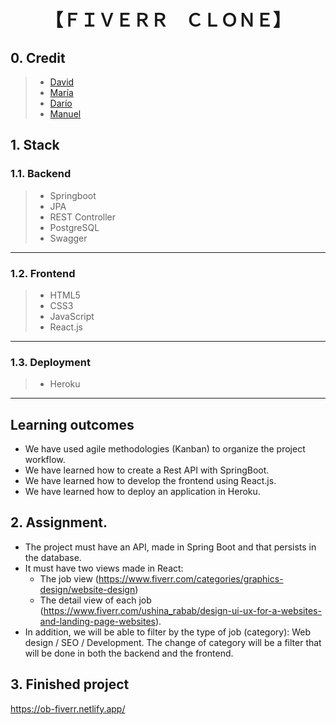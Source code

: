 # <h1 align="center">【ＦＩＶＥＲＲ　ＣＬＯＮＥ】</h1>

## 0. Credit

> - <a href="https://github.com/davidpalmerojara">David</a>
> - <a href="https://github.com/mariabvivanco">María</a>
> - <a href="https://github.com/TitoDKM">Darío</a>
> - <a href="https://github.com/heymanolito">Manuel</a>

## 1. Stack

### 1.1. Backend

> - Springboot
> - JPA
> - REST Controller
> - PostgreSQL
> - Swagger

---

### 1.2. Frontend

> - HTML5
> - CSS3
> - JavaScript
> - React.js

---

### 1.3. Deployment

> - Heroku

---

## Learning outcomes

- We have used agile methodologies (Kanban) to organize the project workflow.
- We have learned how to create a Rest API with SpringBoot.
- We have learned how to develop the frontend using React.js.
- We have learned how to deploy an application in Heroku.

## 2. Assignment.

- The project must have an API, made in Spring Boot and that persists in the database.
- It must have two views made in React:
  - The job view (https://www.fiverr.com/categories/graphics-design/website-design)
  - The detail view of each job (https://www.fiverr.com/ushina_rabab/design-ui-ux-for-a-websites-and-landing-page-websites).
- In addition, we will be able to filter by the type of job (category): Web design / SEO / Development. The change of category will be a filter that will be done in both the backend and the frontend.

## 3. Finished project

https://ob-fiverr.netlify.app/

